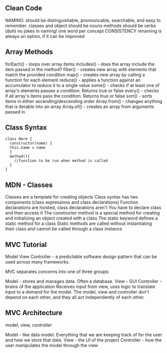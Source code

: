 ## Clean Code 
NAMING: should be distinguishable, pronouncable, searchable, and easy to remember. 
classes and object should be nouns
methods should be verbs (duh)
no jokes in naming!
one word per concept
CONSISTENCY
renaming is always an option, if it can be improved

## Array Methods
forEach() - loops over array items
includes() - does the array include the item passed in the method?
filter() - creates new array with elements that match the provided condition
map() - creates new array by calling a function for each element
reduce() - applies a function against an accumulator to reduce it to a single value
some() - checks if at least one of array's elements passes a condition. Returns true or false
every() - checks if all array's items pass the condition. Returns true or false
sort() - sorts items in either ascending/descending order
Array.from() - changes anything that is iterable into an array
Array.of() - creates an array from arguments passed in

## Class Syntax
    class Here {
      constructor(name) {
      this.name = name
      }
      method(){
        //function to be run when method is called
      }
    }

## MDN - Classes
Classes are a template for creating objects 
Class syntax has two components (class expressions and class declarations)
Function declarations are hoisted, class declarations aren't 
You have to declare class and then access it
The constructor method is a special method for creating and initializing an object created with a class
The static keyword defines a static method for a class 
Static methods are called without instantiating their class and cannot be called through a class instance

## MVC Tutorial
Model View Controller - a predictable software design pattern that can be used across many frameworks.

MVC separates concerns into one of three groups:

Model - stores and manages data. Often a database.
View - GUI
Controller - brains of the application Receives input from view, uses logic to translate input to a demand for the model.
The model, view and controller don't depend on each other, and they all act independently of each other.

## MVC Architecture
model, view, controller

Model - like data model. Everything that we are keeping track of for the user and how we store that data.
View - the UI of the project
Controller - how the user manipulates the model through the view